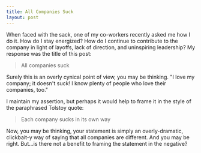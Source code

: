 ```yaml
---
title: All Companies Suck
layout: post
---
```


When faced with the sack, one of my co-workers recently asked me how I do it. How do I stay energized? How do I continue to contribute to the company in light of layoffs, lack of direction, and uninspiring leadership? My response was the title of this post:

> All companies suck

Surely this is an overly cynical point of view, you may be thinking. "I love my company; it doesn't suck! I know plenty of people who love their companies, too." 

I maintain my assertion, but perhaps it would help to frame it in the style of the paraphrased Tolstoy quote:

> Each company sucks in its own way

Now, you may be thinking, your statement is simply an overly-dramatic, clickbait-y way of saying that all companies are different. And you may be right. But...is there not a benefit to framing the statement in the negative?



